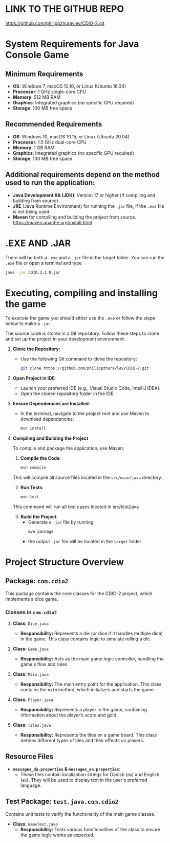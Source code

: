 # LINK TO THE GITHUB REPO
https://github.com/philippzhuravlev/CDIO-2.git

# System Requirements for Java Console Game

## Minimum Requirements

- **OS**: Windows 7, macOS 10.10, or Linux (Ubuntu 16.04)
- **Processor**: 1 GHz single-core CPU
- **Memory**: 512 MB RAM
- **Graphics**: Integrated graphics (no specific GPU required)
- **Storage**: 100 MB free space

## Recommended Requirements

- **OS**: Windows 10, macOS 10.15, or Linux (Ubuntu 20.04)
- **Processor**: 1.5 GHz dual-core CPU
- **Memory**: 1 GB RAM
- **Graphics**: Integrated graphics (no specific GPU required)
- **Storage**: 100 MB free space

## Additional requirements depend on the method used to run the application:

- **Java Development Kit (JDK)**: Version 17 or higher (if compiling and building from source)
- **JRE** (Java Runtime Environment) for running the `.jar` file, if the `.exe` file is not being used.
- **Maven** for compiling and building the project from source.
   https://maven.apache.org/install.html

# .EXE AND .JAR
There will be both a `.exe` and a `.jar` file in the target folder.
You can run the `.exe` file or open a terminal and type
   ```bash
   java -jar CDIO.2.1.0.jar
   ```

# Executing, compiling and installing the game

To execute the game you should either use the `.exe` or follow the steps below to make a `.jar`.

The source code is stored in a Git repository. Follow these steps to clone and set up the project in your development environment:

1. **Clone the Repository**:
   - Use the following Git command to clone the repository:
     ```bash
     git clone https://github.com/philippzhuravlev/CDIO-2.git
     ```

2. **Open Project in IDE**:
   - Launch your preferred IDE (e.g., Visual Studio Code, IntelliJ IDEA).
   - Open the cloned repository folder in the IDE.

3. **Ensure Dependencies are Installed**:
   - In the terminal, navigate to the project root and use Maven to download dependencies:
     ```bash
     mvn install
     ```

2. **Compiling and Building the Project**

   To compile and package the application, use Maven:
   
   1. **Compile the Code**:
      ```bash
      mvn compile
   
   This will compile all source files located in the `src/main/java` directory.
   
   2. **Run Tests**:
      ```bash
      mvn test
   This command will run all test cases located in src/test/java
   
   3. **Build the Project**:
       - Generate a `.jar` file by running:
         ```bash
         mvn package
      - the output `.jar` file will be located in the `target` folder

# Project Structure Overview

## Package: `com.cdio2`
   This package contains the core classes for the CDIO-2 project, which implements a dice game.

### Classes in `com.cdio2`

1. **Class:** `Dice.java`
   - **Responsibility:** Represents a die (or dice if it handles multiple dice) in the game. This class contains logic to simulate rolling a die.

2. **Class:** `Game.java`
   - **Responsibility:** Acts as the main game logic controller, handling the game's flow and rules.

3. **Class:** `Main.java`
   - **Responsibility:** The main entry point for the application. This class contains the `main` method, which initializes and starts the game.

4. **Class:** `Player.java`
   - **Responsibility:** Represents a player in the game, containing information about the player’s score and gold.

5. **Class:** `Tiles.java`
   - **Responsibility:** Represents the tiles on a game board. This class defines different types of tiles and their effects on players.

## Resource Files
   - **`messages_da.properties` & `messages_en.properties`**:
     - These files contain localization strings for Danish (`da`) and English (`en`). They will be used to display text in the user's preferred language.

## Test Package: `test.java.com.cdio2`
   Contains unit tests to verify the functionality of the main game classes.

   - **Class:** `GameTest.java`
     - **Responsibility:** Tests various functionalities of the class to ensure the game logic works as expected.

